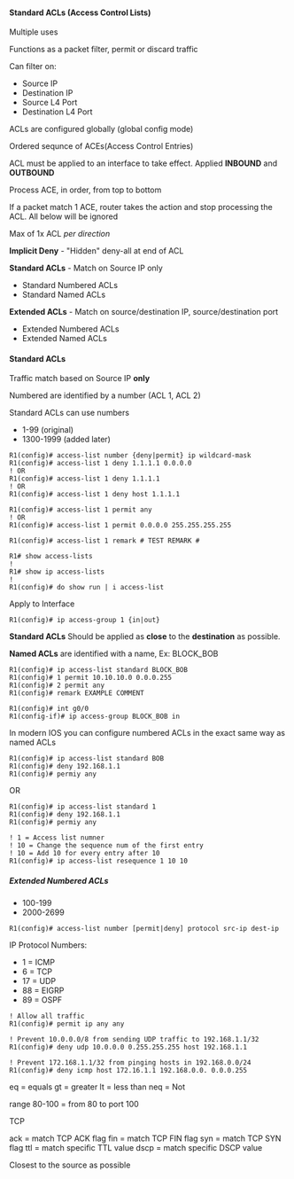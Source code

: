 #### Standard ACLs (Access Control Lists)

Multiple uses

Functions as a packet filter, permit or discard traffic

Can filter on:

- Source IP
- Destination IP
- Source L4 Port
- Destination L4 Port

ACLs are configured globally (global config mode)

Ordered sequnce of ACEs(Access Control Entries)

ACL must be applied to an interface to take effect.  Applied **INBOUND** and **OUTBOUND**

Process ACE, in order, from top to bottom

If a packet match 1 ACE, router takes the action and stop processing the ACL.  All below will be ignored

Max of 1x ACL *per direction*

**Implicit Deny** - "Hidden" deny-all at end of ACL

**Standard ACLs** - Match on Source IP only
- Standard Numbered ACLs
- Standard Named ACLs

**Extended ACLs** - Match on source/destination IP, source/destination port 
- Extended Numbered ACLs
- Extended Named ACLs

#### Standard ACLs

Traffic match based on Source IP **only**

Numbered are identified by a number (ACL 1, ACL 2)

Standard ACLs can use numbers

- 1-99 (original)
- 1300-1999 (added later)

```
R1(config)# access-list number {deny|permit} ip wildcard-mask
R1(config)# access-list 1 deny 1.1.1.1 0.0.0.0
! OR
R1(config)# access-list 1 deny 1.1.1.1
! OR
R1(config)# access-list 1 deny host 1.1.1.1
```

```
R1(config)# access-list 1 permit any
! OR
R1(config)# access-list 1 permit 0.0.0.0 255.255.255.255
```

```
R1(config)# access-list 1 remark # TEST REMARK #
```

```
R1# show access-lists
!
R1# show ip access-lists
!
R1(config)# do show run | i access-list
```

Apply to Interface

```
R1(config)# ip access-group 1 {in|out}
```

**Standard ACLs** Should be applied as **close** to the **destination** as possible.  

**Named ACLs** are identified with a name, Ex: BLOCK_BOB

```
R1(config)# ip access-list standard BLOCK_BOB
R1(config)# 1 permit 10.10.10.0 0.0.0.255
R1(config)# 2 permit any
R1(config)# remark EXAMPLE COMMENT
```


```
R1(config)# int g0/0
R1(config-if)# ip access-group BLOCK_BOB in
```

In modern IOS you can configure numbered ACLs in the exact same way as named ACLs

```
R1(config)# ip access-list standard BOB
R1(config)# deny 192.168.1.1
R1(config)# permiy any
```

OR

```
R1(config)# ip access-list standard 1
R1(config)# deny 192.168.1.1
R1(config)# permiy any
```

```
! 1 = Access list numner
! 10 = Change the sequence num of the first entry
! 10 = Add 10 for every entry after 10
R1(config)# ip access-list resequence 1 10 10
```


##### Extended Numbered ACLs

- 100-199
- 2000-2699

```
R1(config)# access-list number [permit|deny] protocol src-ip dest-ip
```

IP Protocol Numbers:
- 1 = ICMP
- 6 = TCP
- 17 = UDP
- 88 = EIGRP
- 89 = OSPF

```
! Allow all traffic
R1(config)# permit ip any any
```

```
! Prevent 10.0.0.0/8 from sending UDP traffic to 192.168.1.1/32
R1(config)# deny udp 10.0.0.0 0.255.255.255 host 192.168.1.1
```

```
! Prevent 172.168.1.1/32 from pinging hosts in 192.168.0.0/24
R1(config)# deny icmp host 172.16.1.1 192.168.0.0. 0.0.0.255
```

eq = equals
gt = greater
lt = less than
neq = Not

range 80-100 = from 80 to port 100

TCP

ack = match TCP ACK flag
fin = match TCP FIN flag
syn = match TCP SYN flag
ttl = match specific TTL value
dscp = match specific DSCP value

Closest to the source as possible


